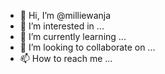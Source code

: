 - 👋 Hi, I’m @milliewanja
- 👀 I’m interested in ...
- 🌱 I’m currently learning ...
- 💞️ I’m looking to collaborate on ...
- 📫 How to reach me ...

<!---
milliewanja/milliewanja is a ✨ special ✨ repository because its `README.md` (this file) appears on your GitHub profile.
You can click the Preview link to take a look at your changes.
--->
